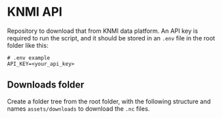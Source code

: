 # KNMI API
Repository to download that from KNMI data platform. An API key is required to run the script, and it should be stored 
in an `.env` file in the root folder like this:

```dosini
# .env example
API_KEY=<your_api_key>
```

## Downloads folder
Create a folder tree from the root folder, with the following structure and names `assets/downloads` to download the 
`.nc` files.